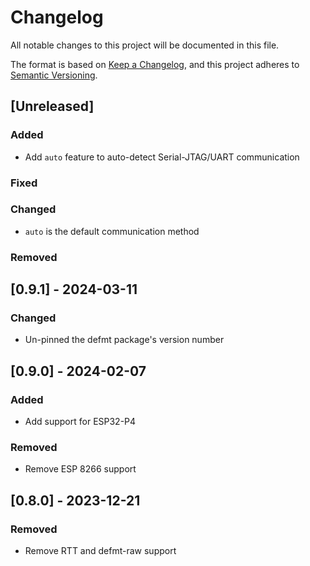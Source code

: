 # Changelog

All notable changes to this project will be documented in this file.

The format is based on [Keep a Changelog](https://keepachangelog.com/en/1.0.0/),
and this project adheres to [Semantic Versioning](https://semver.org/spec/v2.0.0.html).

## [Unreleased]

### Added

- Add `auto` feature to auto-detect Serial-JTAG/UART communication

### Fixed

### Changed

- `auto` is the default communication method

### Removed

## [0.9.1] - 2024-03-11

### Changed

- Un-pinned the defmt package's version number

## [0.9.0] - 2024-02-07

### Added

- Add support for ESP32-P4

### Removed

- Remove ESP 8266 support

## [0.8.0] - 2023-12-21

### Removed

- Remove RTT and defmt-raw support

